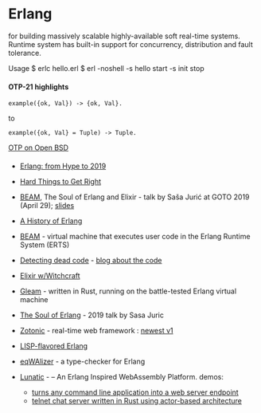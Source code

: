 Erlang
======

for building massively scalable highly-available soft real-time systems. 
Runtime system has built-in support for concurrency, distribution and fault tolerance.

Usage
$ erlc hello.erl 
$ erl -noshell -s hello start -s init stop


#### OTP-21 highlights

    example({ok, Val}) -> {ok, Val}.
to

    example({ok, Val} = Tuple) -> Tuple.


[OTP on Open BSD](http://blog.obligd.com/posts/erlang-otp-on-openbsd.html)


#### 

+ [Erlang: from Hype to 2019](https://ferd.ca/ten-years-of-erlang.html)
+ [Hard Things to Get Right](https://adoptingerlang.org/docs/development/hard_to_get_right/)

+ [BEAM](https://www.youtube.com/watch?v=JvBT4XBdoUE), The Soul of Erlang and Elixir  - talk by Saša Jurić at GOTO 2019 (April 29); [slides](https://gotochgo.com/2019/sessions/712)

+ [A History of Erlang](https://dl.acm.org/doi/abs/10.1145/1238844.1238850)

+ [BEAM](https://blog.erlang.org/a-brief-BEAM-primer/) - virtual machine that executes user code in the Erlang Runtime System (ERTS)

+ [Detecting dead code](https://github.com/AdRoll/rebar3_hank) - [blog about the code](https://tech.nextroll.com/blog/dev/2021/01/06/erlang-rebar3-hank.html)
+ [Elixir w/Witchcraft](https://blog.appsignal.com/2022/02/08/functional-programming-in-elixir-with-witchcraft.html)
+ [Gleam](https://gleam.run/) - written in Rust, running on the battle-tested Erlang virtual machine
+ [The Soul of Erlang](https://youtu.be/JvBT4XBdoUE) - 2019 talk by Sasa Juric
+ [Zotonic](http://zotonic.com/) - real-time web framework : [newest v1](https://test.zotonic.com/)
+ [LISP-flavored Erlang](https://lfe.io/)
+ [eqWAlizer](https://github.com/WhatsApp/eqwalizer) - a type-checker for Erlang

+ [Lunatic](https://github.com/lunatic-solutions/lunatic) -  – An Erlang Inspired WebAssembly Platform. demos:
    + [turns any command line application into a web server endpoint](https://lunatic.solutions/run/)
    + [telnet chat server written in Rust using actor-based architecture](https://github.com/lunatic-solutions/chat)
